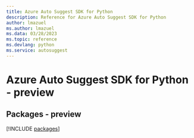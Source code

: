 ```yaml
---
title: Azure Auto Suggest SDK for Python
description: Reference for Azure Auto Suggest SDK for Python
author: lmazuel
ms.author: lmazuel
ms.data: 03/28/2023
ms.topic: reference
ms.devlang: python
ms.service: autosuggest
---
```

# Azure Auto Suggest SDK for Python - preview
## Packages - preview
[!INCLUDE [packages](auto-suggest-index.md)]